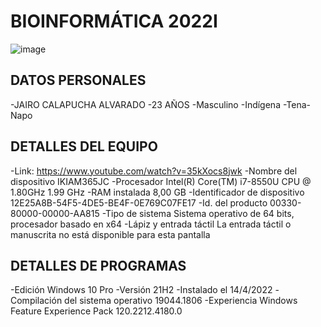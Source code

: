 # BIOINFORMÁTICA 2022I
![image](https://user-images.githubusercontent.com/104948666/178006493-e4331b9d-f55a-4159-9efb-bdd5016aedfd.png)
## DATOS PERSONALES
-JAIRO CALAPUCHA ALVARADO
-23 AÑOS
-Masculino
-Indígena
-Tena-Napo

## DETALLES DEL EQUIPO
-Link: https://www.youtube.com/watch?v=35kXocs8jwk
-Nombre del dispositivo	IKIAM365JC
-Procesador	Intel(R) Core(TM) i7-8550U CPU @ 1.80GHz   1.99 GHz
-RAM instalada	8,00 GB
-Identificador de dispositivo	12E25A8B-54F5-4DE5-BE4F-0E769C07FE17
-Id. del producto	00330-80000-00000-AA815
-Tipo de sistema	Sistema operativo de 64 bits, procesador basado en x64
-Lápiz y entrada táctil	La entrada táctil o manuscrita no está disponible para esta pantalla
## DETALLES DE PROGRAMAS 
-Edición	Windows 10 Pro
-Versión	21H2
-Instalado el	‎14/‎4/‎2022
-Compilación del sistema operativo	19044.1806
-Experiencia	Windows Feature Experience Pack 120.2212.4180.0


